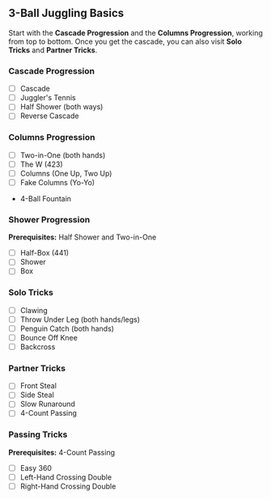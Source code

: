 ## 3-Ball Juggling Basics

Start with the **Cascade Progression** and the **Columns Progression**, working from top to bottom. Once you get the cascade, you can also visit **Solo Tricks** and **Partner Tricks**.

### Cascade Progression
- [ ] Cascade
- [ ] Juggler's Tennis
- [ ] Half Shower (both ways)
- [ ] Reverse Cascade

### Columns Progression
- [ ] Two-in-One (both hands)
- [ ] The W (423)
- [ ] Columns (One Up, Two Up)
- [ ] Fake Columns (Yo-Yo)
- 4-Ball Fountain

### Shower Progression
**Prerequisites:** Half Shower and Two-in-One
- [ ] Half-Box (441)
- [ ] Shower
- [ ] Box

### Solo Tricks
- [ ] Clawing
- [ ] Throw Under Leg (both hands/legs)
- [ ] Penguin Catch (both hands)
- [ ] Bounce Off Knee
- [ ] Backcross

### Partner Tricks
- [ ] Front Steal
- [ ] Side Steal
- [ ] Slow Runaround
- [ ] 4-Count Passing

### Passing Tricks
**Prerequisites:** 4-Count Passing
- [ ] Easy 360
- [ ] Left-Hand Crossing Double
- [ ] Right-Hand Crossing Double
